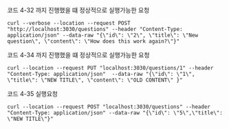 코드 4-32 까지 진행했을 떄 정상적으로 실행가능한 요청 

```
curl --verbose --location --request POST "http://localhost:3030/questions" --header "Content-Type: application/json" --data-raw "{\"id\": \"2\", \"title\": \"New question\", \"content\": \"How does this work again?\"}"
```

코드 4-34 까지 진행했을 떄 정상적으로 실행가능한 요청 
```
curl --location --request PUT "localhost:3030/questions/1" --header "Content-Type: application/json"  --data-raw "{\"id\": \"1\", \"title\": \"NEW TITLE\", \"content\": \"OLD CONTENT\" }"
```

코드 4-35 실행요청

```
curl --location --request POST "localhost:3030/questions" --header "Content-Type: application/json" --data-raw "{\"id\": \"5\",\"title\": \"NEW TITLE\"}"
```